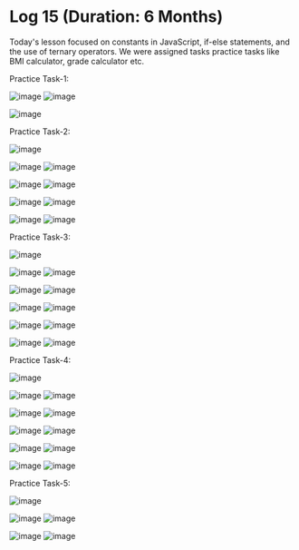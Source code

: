 # Log 15 (Duration: 6 Months)
Today's lesson focused on constants in JavaScript, if-else statements, and the use of ternary operators. We were assigned tasks practice tasks like BMI calculator, grade calculator etc.

Practice Task-1:

![image](https://github.com/md-maheen-billah/Log-15/assets/140327805/3ac8ee43-42a9-4772-9e40-0bf34c8b9a86)
![image](https://github.com/md-maheen-billah/Log-15/assets/140327805/1efd9da8-ba3f-413c-98dd-9c87b4d25c0e)

![image](https://github.com/md-maheen-billah/Log-15/assets/140327805/110b1653-b294-4c2a-a160-1dc0c83ec5de)

Practice Task-2:

![image](https://github.com/md-maheen-billah/Log-15/assets/140327805/d7dc8791-1334-44e4-830a-401d092508fc)


![image](https://github.com/md-maheen-billah/Log-15/assets/140327805/220d6f9d-10c1-4863-b1b1-71651d37412a)
![image](https://github.com/md-maheen-billah/Log-15/assets/140327805/ceb6e894-bb4e-4e79-8abb-ce897c016bcb)

![image](https://github.com/md-maheen-billah/Log-15/assets/140327805/54d60dc0-6244-4170-8e6e-88d318e08b20)
![image](https://github.com/md-maheen-billah/Log-15/assets/140327805/294e24c6-6d93-4941-9ea5-8cdb0a6c82c2)

![image](https://github.com/md-maheen-billah/Log-15/assets/140327805/c273a81d-ea9e-459d-91b2-2109a475806b)
![image](https://github.com/md-maheen-billah/Log-15/assets/140327805/41cb44e0-04d7-42f1-a25e-78d49f1eabb9)

![image](https://github.com/md-maheen-billah/Log-15/assets/140327805/07c21939-dea9-4c15-8d52-9e2f8d089ce9)
![image](https://github.com/md-maheen-billah/Log-15/assets/140327805/e9ad5cd4-1ae7-439b-9a6c-d1827ae21f4b)

Practice Task-3:

![image](https://github.com/md-maheen-billah/Log-15/assets/140327805/8ef6e09b-16c4-4d83-ad47-b842ab432213)


![image](https://github.com/md-maheen-billah/Log-15/assets/140327805/7ad20ae7-db57-424f-872f-aff5d7336518)
![image](https://github.com/md-maheen-billah/Log-15/assets/140327805/56d078b3-bf83-4fcc-8a2c-102028427009)

![image](https://github.com/md-maheen-billah/Log-15/assets/140327805/85d1f8a2-750b-4c82-b2b9-d1664f6436a1)
![image](https://github.com/md-maheen-billah/Log-15/assets/140327805/4470bc3b-2805-4b95-a50d-ad82e6ceafcb)

![image](https://github.com/md-maheen-billah/Log-15/assets/140327805/aec476f7-e631-4e48-9d9c-7e5c297bc6b7)
![image](https://github.com/md-maheen-billah/Log-15/assets/140327805/1de88a04-e86b-432f-9574-0544c8b3a870)

![image](https://github.com/md-maheen-billah/Log-15/assets/140327805/a6ab6db3-b3d5-4379-ac47-f507fc94dba3)
![image](https://github.com/md-maheen-billah/Log-15/assets/140327805/17399d74-828a-4b3e-aa5e-2ecca176f8eb)

![image](https://github.com/md-maheen-billah/Log-15/assets/140327805/78b7aa10-661e-402a-805e-546e280bdc70)
![image](https://github.com/md-maheen-billah/Log-15/assets/140327805/87993fce-b44d-4b5f-a29b-39e70c403b77)

Practice Task-4:

![image](https://github.com/md-maheen-billah/Log-15/assets/140327805/0e2cc97b-4bd4-4c83-93d7-0c558c7af565)

![image](https://github.com/md-maheen-billah/Log-15/assets/140327805/57933fa3-2fe3-4dc6-917d-555489ac59ff)
![image](https://github.com/md-maheen-billah/Log-15/assets/140327805/a463e92f-31c6-4b2f-a238-eaf13a99fddc)

![image](https://github.com/md-maheen-billah/Log-15/assets/140327805/98cd3685-a800-4098-962a-c72826e2ef9e)
![image](https://github.com/md-maheen-billah/Log-15/assets/140327805/a7d902ca-92e1-432d-8691-ebd2344b2d1a)

![image](https://github.com/md-maheen-billah/Log-15/assets/140327805/e804d7dd-b3d9-4f7b-a30d-2c04300dce40)
![image](https://github.com/md-maheen-billah/Log-15/assets/140327805/7a1e27bb-4208-4989-b08c-9381d2ac18a0)

![image](https://github.com/md-maheen-billah/Log-15/assets/140327805/854b83bf-5339-4115-933f-422871a01da8)
![image](https://github.com/md-maheen-billah/Log-15/assets/140327805/6b183b74-5319-4862-b992-455c739c4823)

![image](https://github.com/md-maheen-billah/Log-15/assets/140327805/35849b76-d94e-4dea-8c43-2c0f8658758a)
![image](https://github.com/md-maheen-billah/Log-15/assets/140327805/a32511c3-b8ab-4e9c-a3e0-dac62011abb0)

Practice Task-5:

![image](https://github.com/md-maheen-billah/Log-15/assets/140327805/9a4629c4-f8db-41a4-9569-37cb9eea5a08)

![image](https://github.com/md-maheen-billah/Log-15/assets/140327805/3d3bc5b4-c56d-48a1-aeee-c7c7ebf1e73b)
![image](https://github.com/md-maheen-billah/Log-15/assets/140327805/93f2da15-b83d-46cd-b925-0b1d3a359297)

![image](https://github.com/md-maheen-billah/Log-15/assets/140327805/8f2998c8-7c8b-497e-8ae3-3115da137abc)
![image](https://github.com/md-maheen-billah/Log-15/assets/140327805/662a1584-b937-4336-823b-a15221d4eb6d)















